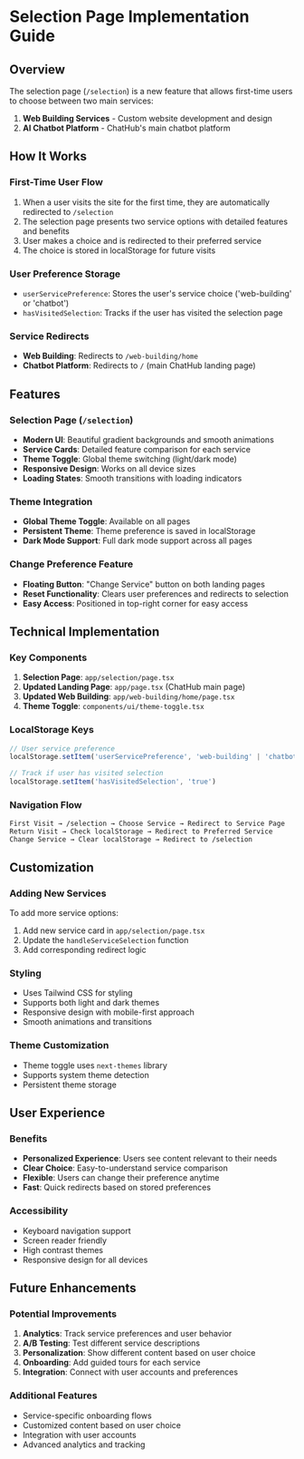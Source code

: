# Selection Page Implementation Guide

## Overview
The selection page (`/selection`) is a new feature that allows first-time users to choose between two main services:
1. **Web Building Services** - Custom website development and design
2. **AI Chatbot Platform** - ChatHub's main chatbot platform

## How It Works

### First-Time User Flow
1. When a user visits the site for the first time, they are automatically redirected to `/selection`
2. The selection page presents two service options with detailed features and benefits
3. User makes a choice and is redirected to their preferred service
4. The choice is stored in localStorage for future visits

### User Preference Storage
- `userServicePreference`: Stores the user's service choice ('web-building' or 'chatbot')
- `hasVisitedSelection`: Tracks if the user has visited the selection page

### Service Redirects
- **Web Building**: Redirects to `/web-building/home`
- **Chatbot Platform**: Redirects to `/` (main ChatHub landing page)

## Features

### Selection Page (`/selection`)
- **Modern UI**: Beautiful gradient backgrounds and smooth animations
- **Service Cards**: Detailed feature comparison for each service
- **Theme Toggle**: Global theme switching (light/dark mode)
- **Responsive Design**: Works on all device sizes
- **Loading States**: Smooth transitions with loading indicators

### Theme Integration
- **Global Theme Toggle**: Available on all pages
- **Persistent Theme**: Theme preference is saved in localStorage
- **Dark Mode Support**: Full dark mode support across all pages

### Change Preference Feature
- **Floating Button**: "Change Service" button on both landing pages
- **Reset Functionality**: Clears user preferences and redirects to selection
- **Easy Access**: Positioned in top-right corner for easy access

## Technical Implementation

### Key Components
1. **Selection Page**: `app/selection/page.tsx`
2. **Updated Landing Page**: `app/page.tsx` (ChatHub main page)
3. **Updated Web Building**: `app/web-building/home/page.tsx`
4. **Theme Toggle**: `components/ui/theme-toggle.tsx`

### LocalStorage Keys
```javascript
// User service preference
localStorage.setItem('userServicePreference', 'web-building' | 'chatbot')

// Track if user has visited selection
localStorage.setItem('hasVisitedSelection', 'true')
```

### Navigation Flow
```
First Visit → /selection → Choose Service → Redirect to Service Page
Return Visit → Check localStorage → Redirect to Preferred Service
Change Service → Clear localStorage → Redirect to /selection
```

## Customization

### Adding New Services
To add more service options:
1. Add new service card in `app/selection/page.tsx`
2. Update the `handleServiceSelection` function
3. Add corresponding redirect logic

### Styling
- Uses Tailwind CSS for styling
- Supports both light and dark themes
- Responsive design with mobile-first approach
- Smooth animations and transitions

### Theme Customization
- Theme toggle uses `next-themes` library
- Supports system theme detection
- Persistent theme storage

## User Experience

### Benefits
- **Personalized Experience**: Users see content relevant to their needs
- **Clear Choice**: Easy-to-understand service comparison
- **Flexible**: Users can change their preference anytime
- **Fast**: Quick redirects based on stored preferences

### Accessibility
- Keyboard navigation support
- Screen reader friendly
- High contrast themes
- Responsive design for all devices

## Future Enhancements

### Potential Improvements
1. **Analytics**: Track service preferences and user behavior
2. **A/B Testing**: Test different service descriptions
3. **Personalization**: Show different content based on user choice
4. **Onboarding**: Add guided tours for each service
5. **Integration**: Connect with user accounts and preferences

### Additional Features
- Service-specific onboarding flows
- Customized content based on user choice
- Integration with user accounts
- Advanced analytics and tracking 